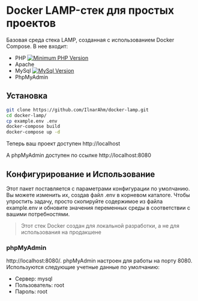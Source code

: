 # Docker LAMP-стек для простых проектов

Базовая среда стека LAMP, созданная с использованием Docker Compose. В нее входит:

-   PHP [![Minimum PHP Version](https://img.shields.io/badge/PHP-8.2-blue)](https://php.net/)
-   Apache
-   MySql [![MySql Version](https://img.shields.io/badge/MySql-5.7-yellow)](https://php.net/)
-   PhpMyAdmin

## Установка

```bash
git clone https://github.com/IlnarAhm/docker-lamp.git
cd docker-lamp/
cp example.env .env
docker-compose build
docker-compose up -d
```

Теперь ваш проект доступен http://localhost

А phpMyAdmin доступен по ссылке http://localhost:8080

## Конфигурирование и Использование

Этот пакет поставляется с параметрами конфигурации по умолчанию. Вы можете изменить их, создав файл .env в корневом каталоге. Чтобы упростить задачу, просто скопируйте содержимое из файла example.env и обновите значения переменных среды в соответствии с вашими потребностями.

> Этот стек Docker создан для локальной разработки, а не для использования на продакшене

### phpMyAdmin

http://localhost:8080/. phpMyAdmin настроен для работы на порту 8080. Используются следующие учетные данные по умолчанию:

-   Сервер: mysql
-   Пользователь: root
-   Пароль: root
